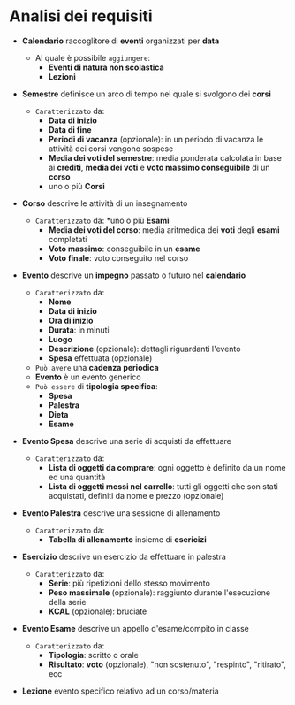 Analisi dei requisiti
===
* **Calendario** raccoglitore di **eventi** organizzati per **data**
    * Al quale è possibile `aggiungere`:
        * **Eventi di natura non scolastica**
        * **Lezioni**

* **Semestre** definisce un arco di tempo nel quale si svolgono dei **corsi**
    * `Caratterizzato` da:
        * **Data di inizio**
        * **Data di fine**
        * **Periodi di vacanza** (opzionale): in un periodo di vacanza le attività dei corsi vengono sospese
        * **Media dei voti del semestre**: media ponderata calcolata in base ai **crediti**, **media dei voti** e **voto massimo conseguibile** di un **corso**
        * uno o più **Corsi**
    
* **Corso** descrive le attività di un insegnamento
    * `Caratterizzato` da:
        *uno o più **Esami**
        * **Media dei voti del corso**: media aritmedica dei **voti** degli **esami** completati
        * **Voto massimo**: conseguibile in un **esame**
        * **Voto finale**: voto conseguito nel corso
               
* **Evento** descrive un **impegno** passato o futuro nel **calendario**
    * `Caratterizzato` da:
        * **Nome**
        * **Data di inizio**
        * **Ora di inizio**
        * **Durata**: in minuti
        * **Luogo**
        * **Descrizione** (opzionale): dettagli riguardanti l'evento
        * **Spesa** effettuata (opzionale)
    * `Può avere` una **cadenza periodica**
    * **Evento** è un evento generico
    * `Può essere` di **tipologia specifica**:
        * **Spesa**
        * **Palestra**
        * **Dieta**
        * **Esame**
        
* **Evento Spesa** descrive una serie di acquisti da effettuare
    * `Caratterizzato` da:
       * **Lista di oggetti da comprare**: ogni oggetto è definito da un nome ed una quantità
       * **Lista di oggetti messi nel carrello**: tutti gli oggetti che son stati acquistati, definiti da nome e prezzo (opzionale)
       
* **Evento Palestra** descrive una sessione di allenamento
    * `Caratterizzato` da:
        * **Tabella di allenamento** insieme di **esericizi**

* **Esercizio** descrive un esercizio da effettuare in palestra
    * `Caratterizzato` da:
        * **Serie**: più ripetizioni dello stesso movimento
        * **Peso massimale** (opzionale): raggiunto durante l'esecuzione della serie
        * **KCAL** (opzionale): bruciate
        
* **Evento Esame** descrive un appello d'esame/compito in classe
    * `Caratterizzato` da:
        * **Tipologia**: scritto o orale
        * **Risultato**: **voto** (opzionale), "non sostenuto", "respinto", "ritirato", ecc
        
* **Lezione** evento specifico relativo ad un corso/materia